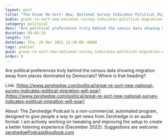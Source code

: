 ```yaml
---
layout: post
title: "The Great Re-Sort: New, National Survey Indicates Political Migration Will Soar"
audio: great-re-sort-new-national-survey-indicates-political-migration-will-soar-0
category: political
desc: "Are political preferences truly behind the census data showing migration away from places dominated by Democrats? Where is that heading?"
duration: 00:05:10
length: 310
datetime: Thu, 29 Dec 2022 12:20:00 +0000
tags: podcast
guid: great-re-sort-new-national-survey-indicates-political-migration-will-soar-0
order: 0
---
```

Are political preferences truly behind the census data showing migration away from places dominated by Democrats? Where is that heading?

Link: [https://www.zerohedge.com/political/great-re-sort-new-national-survey-indicates-political-migration-will-soar](https://www.zerohedge.com/political/great-re-sort-new-national-survey-indicates-political-migration-will-soar)

About: The Zerohedge Podcast is a non-commercial, automated program, designed to give people a way to get news from Zerohedge in an audio format.  I am actively working on tweaking and improving the setup to create a better listening experience (December 2022).  Suggestions are welcome: [zerohedgePodcast@outlook.com](mailto:zerohedgePodcast@outlook.com)